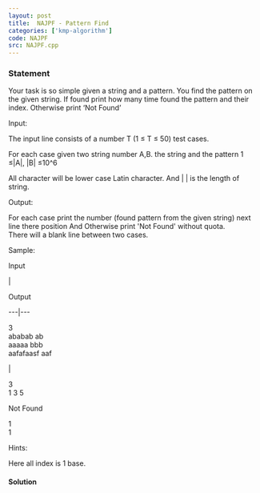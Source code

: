 ```yaml
---
layout: post
title:  NAJPF - Pattern Find
categories: ['kmp-algorithm']
code: NAJPF
src: NAJPF.cpp
---
```


### **Statement**

Your task is so simple given a string and a pattern. You find the pattern on
the given string. If found print how many time found the pattern and their
index. Otherwise print ‘Not Found’

Input:

The input line consists of a number T (1 ≤ T ≤ 50) test cases.

For each case given two string number A,B. the string and the pattern 1 ≤|A|,
|B| ≤10^6

All character will be lower case Latin character. And | | is the length of
string.

Output:

For each case print the number (found pattern from the given string) next line
there position And Otherwise print 'Not Found' without quota.  
There will a blank line between two cases.

Sample:

Input

|

Output  
  
---|---  
  
3  
ababab ab  
aaaaa bbb  
aafafaasf aaf

|

3  
1 3 5  
  
Not Found  
  
1  
1  
  
Hints:

Here all index is 1
base.[](https://www.facebook.com/groups/bengaliprogramming/)



#### **Solution**



